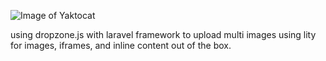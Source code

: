 ![Image of Yaktocat](https://i.ibb.co/JyggXGY/Screen-Shot-2019-05-11-at-8-39-16-PM.png)

using dropzone.js with laravel framework to upload multi images 
using lity for images, iframes, and inline content out of the box.
